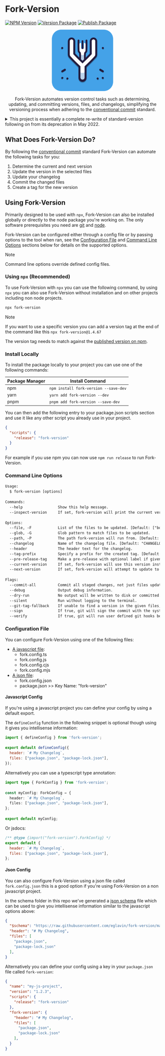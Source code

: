 # Fork-Version

[![NPM Version](https://img.shields.io/npm/v/fork-version)](https://www.npmjs.com/package/fork-version)
[![Version Package](https://github.com/eglavin/fork-version/actions/workflows/version.yml/badge.svg)](https://github.com/eglavin/fork-version/actions/workflows/version.yml)
[![Publish Package](https://github.com/eglavin/fork-version/actions/workflows/release.yml/badge.svg)](https://github.com/eglavin/fork-version/actions/workflows/release.yml)

<p align="center">
  <img src="assets/fork-version-logo.svg" alt="Fork Version Icon" width="200px">
</p>

<p align="center">
Fork-Version automates version control tasks such as determining, updating, and committing versions, files, and changelogs, simplifying the versioning process when adhering to the <a href="https://www.conventionalcommits.org">conventional commit</a> standard.
</p>

<details>
<summary>This project is essentially a complete re-write of standard-version following on from its deprecation in May 2022.</summary>
Although there are many alternatives such as <a href=https://github.com/googleapis/release-please>release-please</a>. This project aims to continue focusing on just the versioning and changelog generation aspect of the process for use in other Git hosts outside of Github.
</details>

## What Does Fork-Version Do?

By following the [conventional commit](https://www.conventionalcommits.org) standard Fork-Version can automate the following tasks for you:

1. Determine the current and next version
1. Update the version in the selected files
1. Update your changelog
1. Commit the changed files
1. Create a tag for the new version

## Using Fork-Version

Primarily designed to be used with `npx`, Fork-Version can also be installed globally or directly to the node package you're working on. The only software prerequisites you need are [git](https://git-scm.com) and [node](https://nodejs.org).

Fork-Version can be configured either through a config file or by passing options to the tool when ran, see the [Configuration File](#configuration-file) and [Command Line Options](#command-line-options) sections below for details on the supported options.

> [!NOTE]
> Command line options override defined config files.

### Using `npx` (Recommended)

To use Fork-Version with `npx` you can use the following command, by using `npx` you can also use Fork-Version without installation and on other projects including non node projects.

```sh
npx fork-version
```

> [!NOTE]
> If you want to use a specific version you can add a version tag at the end of the command like this `npx fork-version@1.4.67`
>
> The version tag needs to match against the [published version on npm](https://www.npmjs.com/package/fork-version?activeTab=versions).

### Install Locally

To install the package locally to your project you can use one of the following commands:

| Package Manager | Install Command                       |
| --------------- | ------------------------------------- |
| npm             | `npm install fork-version --save-dev` |
| yarn            | `yarn add fork-version --dev`         |
| pnpm            | `pnpm add fork-version --save-dev`    |

You can then add the following entry to your package.json scripts section and use it like any other script you already use in your project.

```json
{
  "scripts": {
    "release": "fork-version"
  }
}
```

For example if you use npm you can now use `npm run release` to run Fork-Version.

### Command Line Options

<!-- START COMMAND LINE OPTIONS -->

```txt
Usage:
  $ fork-version [options]

Commands:
  --help                Show this help message.
  --inspect-version     If set, fork-version will print the current version and exit.

Options:
  --file, -F            List of the files to be updated. [Default: ["bower.json", "manifest.json", "npm-shrinkwrap.json", "package-lock.json", "package.json"]]
  --glob, -G            Glob pattern to match files to be updated.
  --path, -P            The path fork-version will run from. [Default: process.cwd()]
  --changelog           Name of the changelog file. [Default: "CHANGELOG.md"]
  --header              The header text for the changelog.
  --tag-prefix          Specify a prefix for the created tag. [Default: "v"]
  --pre-release-tag     Make a pre-release with optional label if given value is a string.
  --current-version     If set, fork-version will use this version instead of trying to determine one.
  --next-version        If set, fork-version will attempt to update to this version, instead of incrementing using "conventional-commit".

Flags:
  --commit-all          Commit all staged changes, not just files updated by fork-version.
  --debug               Output debug information.
  --dry-run             No output will be written to disk or committed.
  --silent              Run without logging to the terminal.
  --git-tag-fallback    If unable to find a version in the given files, fallback and attempt to use the latest git tag. [Default: true]
  --sign                If true, git will sign the commit with the systems GPG key.
  --verify              If true, git will run user defined git hooks before committing.
```

<!-- END COMMAND LINE OPTIONS -->

### Configuration File

You can configure Fork-Version using one of the following files:

- [A javascript file](#javascript-config):
  - fork.config.ts
  - fork.config.js
  - fork.config.cjs
  - fork.config.mjs
- [A json file](#json-config):
  - fork.config.json
  - package.json >> Key Name: "fork-version"

#### Javascript Config

If you're using a javascript project you can define your config by using a default export.

The `defineConfig` function in the following snippet is optional though using it gives you intellisense information:

```js
import { defineConfig } from 'fork-version';

export default defineConfig({
  header: `# My Changelog`,
  files: ["package.json", "package-lock.json"],
});
```

Alternatively you can use a typescript type annotation:

```ts
import type { ForkConfig } from 'fork-version';

const myConfig: ForkConfig = {
  header: `# My Changelog`,
  files: ["package.json", "package-lock.json"],
};

export default myConfig;
```

Or jsdocs:

```js
/** @type {import("fork-version").ForkConfig} */
export default {
  header: `# My Changelog`,
  files: ["package.json", "package-lock.json"],
};
```

#### Json Config

You can also configure Fork-Version using a json file called `fork.config.json` this is a good option if you're using Fork-Version on a non javascript project.

In the schema folder in this repo we've generated a [json schema](./schema/latest.json) file which can be used to give you intellisense information similar to the javascript options above:

```json
{
  "$schema": "https://raw.githubusercontent.com/eglavin/fork-version/main/schema/latest.json",
  "header": "# My Changelog",
  "files": [
    "package.json",
    "package-lock.json"
  ],
}
```

Alternatively you can define your config using a key in your `package.json` file called `fork-version`:

```json
{
  "name": "my-js-project",
  "version": "1.2.3",
  "scripts": {
    "release": "fork-version"
  },
  "fork-version": {
    "header": "# My Changelog",
    "files": [
      "package.json",
      "package-lock.json"
    ],
  }
}
```
